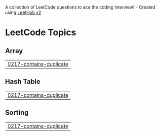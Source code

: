 A collection of LeetCode questions to ace the coding interview! - Created using [LeetHub v2](https://github.com/arunbhardwaj/LeetHub-2.0)
<!---LeetCode Topics Start-->
# LeetCode Topics
## Array
|  |
| ------- |
| [0217-contains-duplicate](https://github.com/0xahmedm/LeetCode-ProblemSolving/tree/master/0217-contains-duplicate) |
## Hash Table
|  |
| ------- |
| [0217-contains-duplicate](https://github.com/0xahmedm/LeetCode-ProblemSolving/tree/master/0217-contains-duplicate) |
## Sorting
|  |
| ------- |
| [0217-contains-duplicate](https://github.com/0xahmedm/LeetCode-ProblemSolving/tree/master/0217-contains-duplicate) |
<!---LeetCode Topics End-->